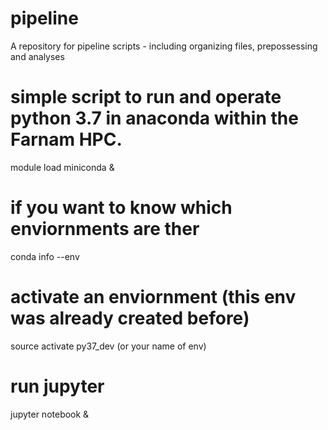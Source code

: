 # pipeline
A repository for pipeline scripts - including organizing files, prepossessing and analyses

# simple script to run and operate python 3.7 in anaconda within the Farnam HPC.

module load miniconda &

# if you want to know which enviornments are ther
conda info --env


# activate an enviornment (this env was already created before)
source activate py37_dev (or your name of env)


# run jupyter
jupyter notebook &
